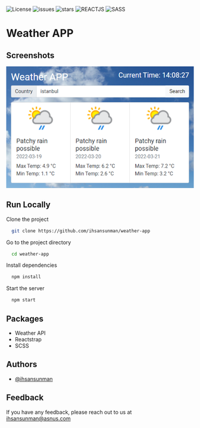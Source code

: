 ![License](https://img.shields.io/github/license/ihsansunman/weather-app?style=for-the-badge) ![issues](https://img.shields.io/github/issues/ihsansunman/weather-app?style=for-the-badge) ![stars](https://img.shields.io/github/stars/ihsansunman/weather-app?style=for-the-badge) ![REACTJS](https://img.shields.io/badge/-ReactJs-61DAFB?logo=react&logoColor=white&style=for-the-badge) ![SASS](https://img.shields.io/badge/-SASS-c6538c?logo=sass&logoColor=white&style=for-the-badge)


# Weather APP

## Screenshots

![Screenshot](https://raw.githubusercontent.com/ihsansunman/weather-app/main/src/images/screenshot.png)

## Run Locally

Clone the project

```bash
  git clone https://github.com/ihsansunman/weather-app
```

Go to the project directory

```bash
  cd weather-app
```

Install dependencies

```bash
  npm install
```

Start the server

```bash
  npm start
```

## Packages

- Weather API
- Reactstrap
- SCSS

## Authors

- [@ihsansunman](https://www.github.com/ihsansunman)


## Feedback

If you have any feedback, please reach out to us at [ihsansunman@asnus.com](mailto:ihsansunman@asnus.com)